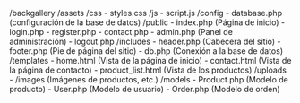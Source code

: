 /backgallery
/assets
/css - styles.css
/js - script.js
/config - database.php (configuración de la base de datos)
/public - index.php (Página de inicio) - login.php - register.php - contact.php - admin.php (Panel de administración) - logout.php
/includes - header.php (Cabecera del sitio) - footer.php (Pie de página del sitio) - db.php (Conexión a la base de datos)
/templates - home.html (Vista de la página de inicio) - contact.html (Vista de la página de contacto) - product_list.html (Vista de los productos)
/uploads - /images (Imágenes de productos, etc.)
/models - Product.php (Modelo de producto) - User.php (Modelo de usuario) - Order.php (Modelo de orden)
